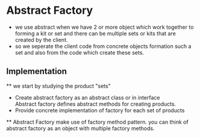 <h1>Abstract Factory</h1>

- we use abstract when we have 2 or more object which work together to forming a kit or set and there can be multiple sets or kits that are created by the client.
- so we seperate the client code from concrete objects formation such a set and also from the code which create these sets.


<h2> Implementation </h2>
** we start by studying the product "sets"
<ul>
    <li>Create abstract factory as an abstract class or in interface</li>
    <l1>Abstract factory defines abstract methods for creating products.</li>
    <li>Provide concrete implementation of factory for each set of products</li>
</ul>

** Abstract Factory make use of factory method pattern. you can think of abstract factory as an object with multiple factory methods.
